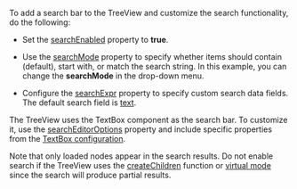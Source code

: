 To add a search bar to the TreeView and customize the search functionality, do the following:

- Set the [searchEnabled](/Documentation/ApiReference/UI_Components/dxList/Configuration/#searchEnabled) property to **true**.

- Use the [searchMode](/Documentation/ApiReference/UI_Components/dxList/Configuration/#searchMode) property to specify whether items should contain (default), start with, or match the search string. In this example, you can change the **searchMode** in the drop-down menu.

- Configure the [searchExpr](/Documentation/ApiReference/UI_Components/dxList/Configuration/#searchMode) property to specify custom search data fields. The default search field is [text](/Documentation/ApiReference/UI_Components/dxTreeView/Configuration/items/#text). 

The TreeView uses the TextBox component as the search bar. To customize it, use the [searchEditorOptions](/Documentation/ApiReference/UI_Components/dxTreeView/Configuration/#searchEditorOptions) property and include specific properties from the [TextBox configuration](/Documentation/ApiReference/UI_Components/dxTextBox/Configuration/).

Note that only loaded nodes appear in the search results. Do not enable search if the TreeView uses the [createChildren](/Documentation/ApiReference/UI_Components/dxTreeView/Configuration/#createChildren) function or [virtual mode](/Documentation/ApiReference/UI_Components/dxTreeView/Configuration/#virtualModeEnabled) since the search will produce partial results.
